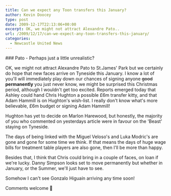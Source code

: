 ```yaml
---
title: Can we expect any Toon transfers this January?
author: Kevin Doocey
type: post
date: 2009-12-17T22:13:06+00:00
excerpt: OK, we might not attract Alexandre Pato..
url: /2009/12/17/can-we-expect-any-toon-transfers-this-january/
categories:
  - Newcastle United News
---
```


### Pato - Perhaps just a little unrealistic?

OK, we might not attract Alexandre Pato to St.James' Park but we certainly do hope that new faces arrive on Tyneside this January. I know a lot of you'll will immediately play down our chances of signing anyone <span style="text-decoration: line-through;">good</span> **permanently** you just never know, we might be surprised this Christmas period, although I wouldn't get too excited. Reports emerged today that Ashley could  hand Chris Hughton a possible £6m transfer kitty, and that Adam Hammill is on Hughton's wish-list. I really don't know what's more believable, £6m budget or signing Adam Hammill!

Hughton has yet to decide on Marlon Harewood, but honestly, the majority of you who commented on yesterdays article were in favour on the 'Beast' staying on Tyneside.

The days of being linked with the Miguel Veloso's and Luka Modric's are gone and gone for some time we think. If that means the days of huge wage bills for treatment table players are also gone, then I'll be more than happy.

Besides that, I think that Chris could bring in a couple of faces, on loan if we're lucky. Danny Simpson looks set to move permanently but whether in January, or the Summer, we'll just have to see.

Somehow I can't see Gonzalo Higuaín arriving any time soon!

Comments welcome 🙂
